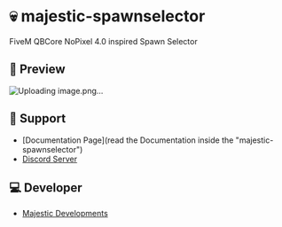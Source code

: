 # 💀 majestic-spawnselector
FiveM QBCore NoPixel 4.0 inspired Spawn Selector

## 👀 Preview
![Uploading image.png…]()



## 🤝 Support
- [Documentation Page](read the Documentation inside the "majestic-spawnselector")
- [Discord Server](https://discord.gg/SbjjtT9WsG)

## 💻 Developer
- [Majestic Developments](https://discord.gg/SbjjtT9WsG)
